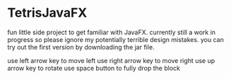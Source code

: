 # TetrisJavaFX
fun little side project to get familiar with JavaFX. currently still a work in progress so please ignore my potentially terrible design mistakes. you can try out the first version by downloading the jar file. 

use left arrow key to move left
use right arrow key to move right
use up arrow key to rotate
use space button to fully drop the block

